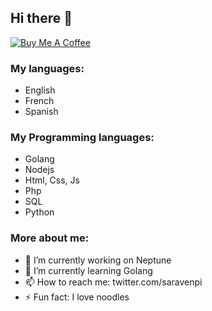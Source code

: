 ## Hi there 👋

[![Buy Me A Coffee](https://www.buymeacoffee.com/assets/img/custom_images/orange_img.png)](https://www.buymeacoffee.com/saravenpi)


### My languages:
  - English
  - French
  - Spanish
### My Programming languages:
  - Golang
  - Nodejs
  - Html, Css, Js
  - Php
  - SQL
  - Python
### More about me:
  - 🔭 I’m currently working on Neptune
  - 🌱 I’m currently learning Golang
  - 📫 How to reach me: twitter.com/saravenpi
  - ⚡ Fun fact: I love noodles
